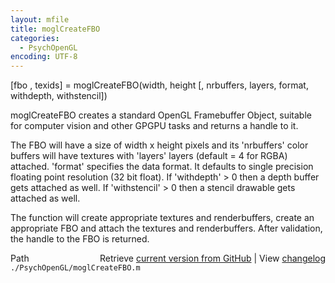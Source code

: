 ```yaml
---
layout: mfile
title: moglCreateFBO
categories:
  - PsychOpenGL
encoding: UTF-8
---
```


[fbo , texids] = moglCreateFBO(width, height [, nrbuffers, layers, format, withdepth, withstencil])

moglCreateFBO creates a standard OpenGL Framebuffer Object, suitable for
computer vision and other GPGPU tasks and returns a handle to it.

The FBO will have a size of width x height pixels and its 'nrbuffers'
color buffers will have textures with 'layers' layers (default = 4 for RGBA)
attached.
'format' specifies the data format. It defaults to single precision
floating point resolution (32 bit float). If 'withdepth' > 0 then a
depth buffer gets attached as well. If 'withstencil' > 0 then a stencil
drawable gets attached as well.

The function will create appropriate textures and renderbuffers, create
an appropriate FBO and attach the textures and renderbuffers. After
validation, the handle to the FBO is returned.


<div class="code_header" style="text-align:right;">
  <span style="float:left;">Path&nbsp;&nbsp;</span> <span class="counter">Retrieve <a href=
  "https://raw.github.com/Psychtoolbox-3/Psychtoolbox-3/beta/./PsychOpenGL/moglCreateFBO.m">current version from GitHub</a> | View <a href=
  "https://github.com/Psychtoolbox-3/Psychtoolbox-3/commits/beta/./PsychOpenGL/moglCreateFBO.m">changelog</a></span>
</div>
<div class="code">
  <code>./PsychOpenGL/moglCreateFBO.m</code>
</div>
